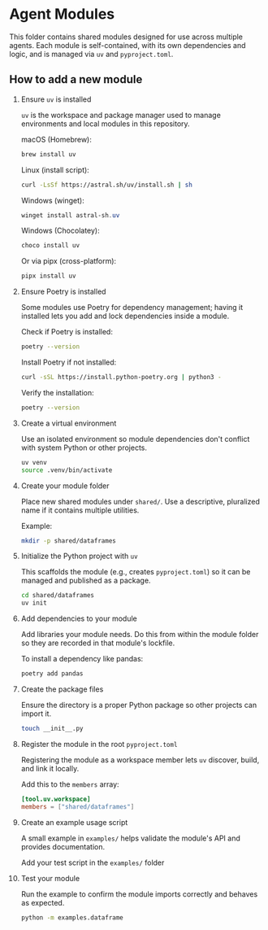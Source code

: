 # Agent Modules

This folder contains shared modules designed for use across multiple agents. Each module is self-contained, with its own dependencies and logic, and is managed via `uv` and `pyproject.toml`.

## How to add a new module

1. Ensure `uv` is installed

    `uv` is the workspace and package manager used to manage environments and local modules in this repository.

    macOS (Homebrew):
    ```bash
    brew install uv
    ```

    Linux (install script):
    ```bash
    curl -LsSf https://astral.sh/uv/install.sh | sh
    ```

    Windows (winget):
    ```powershell
    winget install astral-sh.uv
    ```

    Windows (Chocolatey):
    ```powershell
    choco install uv
    ```

    Or via pipx (cross-platform):
    ```bash
    pipx install uv
    ```

2. Ensure Poetry is installed

    Some modules use Poetry for dependency management; having it installed lets you add and lock dependencies inside a module.

    Check if Poetry is installed:
    ```bash
    poetry --version
    ```

    Install Poetry if not installed:
    ```bash
    curl -sSL https://install.python-poetry.org | python3 -
    ```

    Verify the installation:
    ```bash
    poetry --version
    ```

3. Create a virtual environment

    Use an isolated environment so module dependencies don't conflict with system Python or other projects.

    ```bash
    uv venv
    source .venv/bin/activate
    ```

4. Create your module folder

    Place new shared modules under `shared/`. Use a descriptive, pluralized name if it contains multiple utilities.

    Example:
    ```bash
    mkdir -p shared/dataframes
    ```

5. Initialize the Python project with `uv`

    This scaffolds the module (e.g., creates `pyproject.toml`) so it can be managed and published as a package.

    ```bash
    cd shared/dataframes
    uv init
    ```

6. Add dependencies to your module

    Add libraries your module needs. Do this from within the module folder so they are recorded in that module's lockfile.

    To install a dependency like pandas:
    ```bash
    poetry add pandas
    ```

7. Create the package files

    Ensure the directory is a proper Python package so other projects can import it.

    ```bash
    touch __init__.py
    ```

8. Register the module in the root `pyproject.toml`

    Registering the module as a workspace member lets `uv` discover, build, and link it locally.

    Add this to the `members` array:
    ```toml
    [tool.uv.workspace]
    members = ["shared/dataframes"]
    ```

9. Create an example usage script

    A small example in `examples/` helps validate the module's API and provides documentation.

    Add your test script in the `examples/` folder

10. Test your module

    Run the example to confirm the module imports correctly and behaves as expected.

    ```bash
    python -m examples.dataframe
    ```